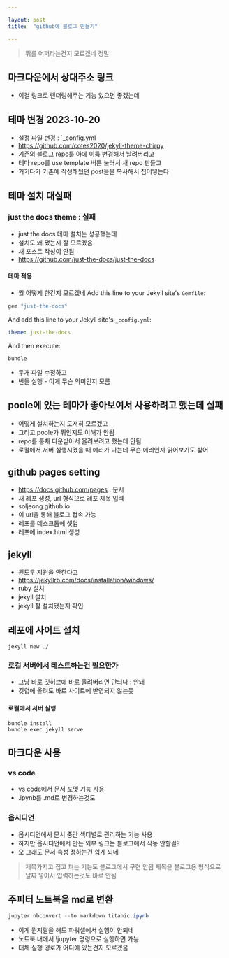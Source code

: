 ```yaml
---

layout: post
title:  "github에 블로그 만들기"

---
```

> 뭐를 어쩌라는건지 모르겠네 정말

## 마크다운에서 상대주소 링크

- 이걸 링크로 랜더링해주는 기능 있으면 좋겠는데

## 테마 변경 2023-10-20

- 설정 파일 변경 : `_config.yml
- <https://github.com/cotes2020/jekyll-theme-chirpy>
- 기존의 블로그 repo를 아에 이름 변경해서 날려버리고
- 테마 repo를 use template 버튼 눌러서 새 repo 만들고
- 거기다가 기존에 작성해뒀던 post들을 복사해서 집어넣는다

## 테마 설치 대실패

### just the docs theme : 실패

- just the docs 테마 설치는 성공했는데
- 설치도 왜 됐는지 잘 모르겠음
- 새 포스트 작성이 안됨
- <https://github.com/just-the-docs/just-the-docs>

#### 테마 적용

- 뭘 어떻게 한건지 모르겠네
Add this line to your Jekyll site's `Gemfile`:

```ruby
gem "just-the-docs"
```

And add this line to your Jekyll site's `_config.yml`:

```yaml
theme: just-the-docs
```

And then execute:

```
bundle
```

- 두개 파일 수정하고
- 번들 실행 - 이게 무슨 의미인지 모름

## poole에 있는 테마가 좋아보여서 사용하려고 했는데 실패

- 어떻게 설치하는지 도저히 모르겠고
- 그리고 poole가 뭐인지도 이해가 안됨
- repo를 통채 다운받아서 올려보려고 했는데 안됨
- 로컬에서 서버 실행시켰을 때 에러가 나는데 무슨 에러인지 읽어보기도 싫어

## github pages setting

- <https://docs.github.com/pages> : 문서
- 새 레포 생성, url 형식으로 레포 제목 입력
- soljeong.github.io
- 이 url을 통해 블로그 접속 가능
- 레포를 데스크톱에 셋업
- 레포에 index.html 생성

## jekyll

- 윈도우 지원을 안한다고
- <https://jekyllrb.com/docs/installation/windows/>
- ruby 설치
- jekyll 설치
- jekyll 잘 설치됐는지 확인

## 레포에 사이트 설치

```jekyll new ./```

### 로컬 서버에서 테스트하는건 필요한가

- 그냥 바로 깃허브에 바로 올려버리면 안되나 : 안돼
- 깃헙에 올려도 바로 사이트에 반영되지 않는듯

#### 로컬에서 서버 실행

```
bundle install
bundle exec jekyll serve
```

## 마크다운 사용

### vs code

- vs code에서 문서 포멧 기능 사용
- .ipynb를 .md로 변경하는것도

### 옵시디언

- 옵시디언에서 문서 중간 섹터별로 관리하는 기능 사용
- 하지만 옵시디언에서 만든 외부 링크는 블로그에서 작동 안할걸?
- 오 그래도 문서 속성 정하는건 쉽게 되네

> 제목가지고 접고 펴는 기능도 블로그에서 구현 안됨
> 제목을 블로그용 형식으로 날짜 넣어서 입력하는것도 바로 안됨

## 주피터 노트북을 md로 변환

```powershell
jupyter nbconvert --to markdown titanic.ipynb
```

- 이게 뭔지랄을 해도 파워셀에서 실행이 안되네
- 노트북 내에서 !jupyter 명령으로 실행하면 가능
- 대체 실행 경로가 어디에 있는건지 모르겠음

<div id="toc"></div>

<script src="https://cdn.jsdelivr.net/npm/tocbot/dist/tocbot.min.js"></script>
<script>
  tocbot.init({
    tocSelector: '#toc',
    contentSelector: '.content',
    headingSelector: 'h1, h2, h3, h4, h5',
    hasInnerContainers: true,
  });
</script>
